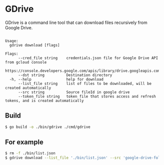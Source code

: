 # GDrive

GDrive is a command line tool that can download files recursively from Google Drive.

```

Usage:
  gdrive download [flags]

Flags:
      --cred_file string    credentials.json file for Google Drive API from gcloud console
                            https://console.developers.google.com/apis/library/drive.googleapis.com
      --dst string          Destination directory
  -h, --help                help for download
      --list_file string    list of files to be downloaded, will be created automatically
      --src string          Source fileId in google drive
      --token_file string   token file that stores access and refresh tokens, and is created automatically

```

## Build

```bash
$ go build -o ./bin/gdrive ./cmd/gdrive
```

## For example
```bash
$ rm -f ./bin/list.json
$ gdrive download --list_file './bin/list.json' --src 'google-drive-folder-or-file-id' --dst 'local-folder-path'
```
